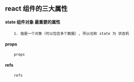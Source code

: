 ## react 组件的三大属性

#### state 组件对象 最重要的属性
```
    1. 值是一个对象（可以包含多个数据）, 所以也称 state 为 状态机
```

#### props
```
    props
```

#### refs
```
    refs
```
